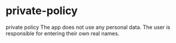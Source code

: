 # private-policy
private policy
The app does not use any personal data. The user is responsible for entering their own real names.  
